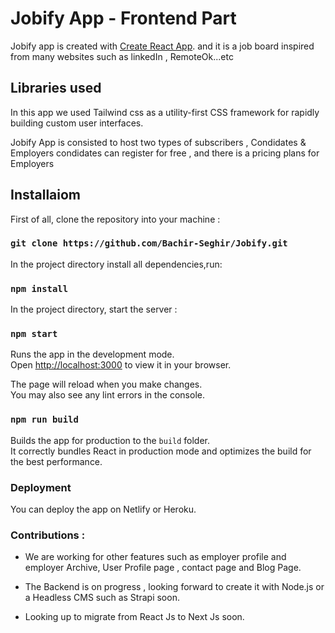 # Jobify App - Frontend Part

Jobify app is created with [Create React App](https://github.com/facebook/create-react-app).
and it is a job board inspired from many websites such as linkedIn , RemoteOk...etc 

## Libraries used

In this app we used Tailwind css as a utility-first CSS framework for rapidly building custom user interfaces.

Jobify App is consisted to host two types of subscribers , Condidates & Employers
condidates can register for free , and there is a pricing plans for Employers


## Installaiom

First of all, clone the repository into your machine :

### `git clone https://github.com/Bachir-Seghir/Jobify.git`

In the project directory install all dependencies,run:

### `npm install`

In the project directory, start the server : 

### `npm start`

Runs the app in the development mode.\
Open [http://localhost:3000](http://localhost:3000) to view it in your browser.

The page will reload when you make changes.\
You may also see any lint errors in the console.


### `npm run build`

Builds the app for production to the `build` folder.\
It correctly bundles React in production mode and optimizes the build for the best performance.



### Deployment

You can deploy the app on Netlify or Heroku. 

### Contributions : 

* We are working for other features such as employer profile and employer Archive, User Profile page , contact page and Blog Page.

* The Backend is on progress , looking forward to create it with Node.js or a Headless CMS such as Strapi soon. 

* Looking up to migrate from React Js to Next Js soon.
